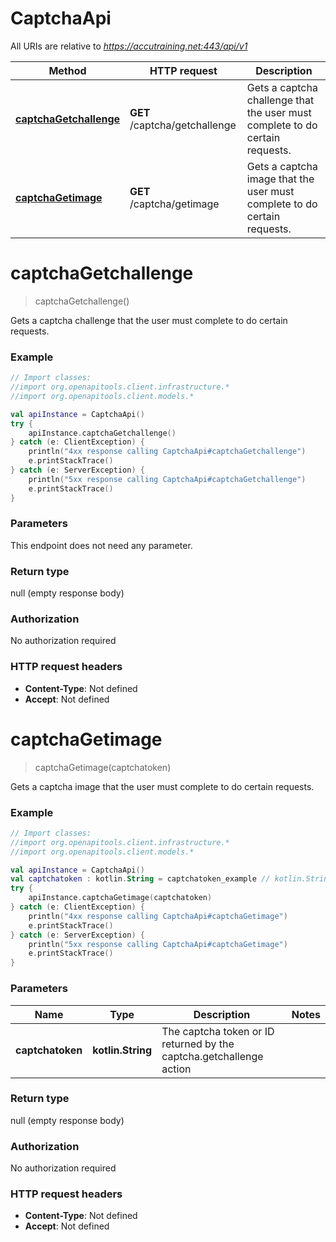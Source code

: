 # CaptchaApi

All URIs are relative to *https://accutraining.net:443/api/v1*

Method | HTTP request | Description
------------- | ------------- | -------------
[**captchaGetchallenge**](CaptchaApi.md#captchaGetchallenge) | **GET** /captcha/getchallenge | Gets a captcha challenge that the user must complete to do certain requests.
[**captchaGetimage**](CaptchaApi.md#captchaGetimage) | **GET** /captcha/getimage | Gets a captcha image that the user must complete to do certain requests.


<a name="captchaGetchallenge"></a>
# **captchaGetchallenge**
> captchaGetchallenge()

Gets a captcha challenge that the user must complete to do certain requests.

### Example
```kotlin
// Import classes:
//import org.openapitools.client.infrastructure.*
//import org.openapitools.client.models.*

val apiInstance = CaptchaApi()
try {
    apiInstance.captchaGetchallenge()
} catch (e: ClientException) {
    println("4xx response calling CaptchaApi#captchaGetchallenge")
    e.printStackTrace()
} catch (e: ServerException) {
    println("5xx response calling CaptchaApi#captchaGetchallenge")
    e.printStackTrace()
}
```

### Parameters
This endpoint does not need any parameter.

### Return type

null (empty response body)

### Authorization

No authorization required

### HTTP request headers

 - **Content-Type**: Not defined
 - **Accept**: Not defined

<a name="captchaGetimage"></a>
# **captchaGetimage**
> captchaGetimage(captchatoken)

Gets a captcha image that the user must complete to do certain requests.

### Example
```kotlin
// Import classes:
//import org.openapitools.client.infrastructure.*
//import org.openapitools.client.models.*

val apiInstance = CaptchaApi()
val captchatoken : kotlin.String = captchatoken_example // kotlin.String | The captcha token or ID returned by the captcha.getchallenge action
try {
    apiInstance.captchaGetimage(captchatoken)
} catch (e: ClientException) {
    println("4xx response calling CaptchaApi#captchaGetimage")
    e.printStackTrace()
} catch (e: ServerException) {
    println("5xx response calling CaptchaApi#captchaGetimage")
    e.printStackTrace()
}
```

### Parameters

Name | Type | Description  | Notes
------------- | ------------- | ------------- | -------------
 **captchatoken** | **kotlin.String**| The captcha token or ID returned by the captcha.getchallenge action |

### Return type

null (empty response body)

### Authorization

No authorization required

### HTTP request headers

 - **Content-Type**: Not defined
 - **Accept**: Not defined

